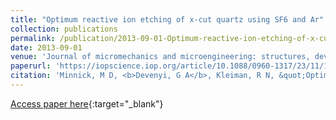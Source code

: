 ```yaml
---
title: "Optimum reactive ion etching of x-cut quartz using SF6 and Ar"
collection: publications
permalink: /publication/2013-09-01-Optimum-reactive-ion-etching-of-x-cut-quartz-using-SF6-and-Ar
date: 2013-09-01
venue: 'Journal of micromechanics and microengineering: structures, devices, and systems'
paperurl: 'https://iopscience.iop.org/article/10.1088/0960-1317/23/11/117002/meta'
citation: 'Minnick, M D, <b>Devenyi, G A</b>, Kleiman, R N, &quot;Optimum reactive ion etching of x-cut quartz using SF6 and Ar.&quot; Journal of micromechanics and microengineering: structures, devices, and systems, 2013.'
---
```

[Access paper here](https://iopscience.iop.org/article/10.1088/0960-1317/23/11/117002/meta){:target="_blank"}
